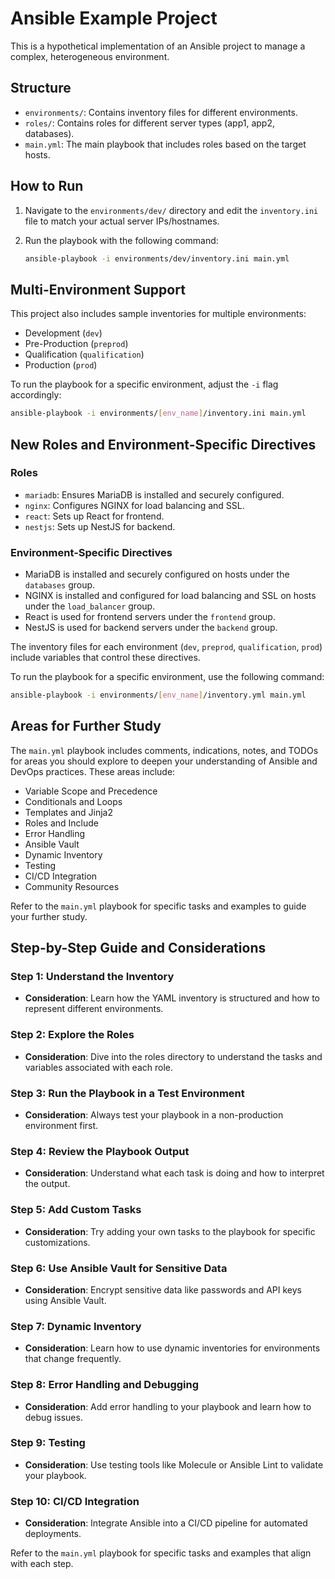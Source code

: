 
# Ansible Example Project

This is a hypothetical implementation of an Ansible project to manage a complex, heterogeneous environment.

## Structure

- `environments/`: Contains inventory files for different environments.
- `roles/`: Contains roles for different server types (app1, app2, databases).
- `main.yml`: The main playbook that includes roles based on the target hosts.

## How to Run

1. Navigate to the `environments/dev/` directory and edit the `inventory.ini` file to match your actual server IPs/hostnames.
2. Run the playbook with the following command:

    ```bash
    ansible-playbook -i environments/dev/inventory.ini main.yml
    ```
    

## Multi-Environment Support

This project also includes sample inventories for multiple environments:

- Development (`dev`)
- Pre-Production (`preprod`)
- Qualification (`qualification`)
- Production (`prod`)

To run the playbook for a specific environment, adjust the `-i` flag accordingly:

```bash
ansible-playbook -i environments/[env_name]/inventory.ini main.yml
```
    

## New Roles and Environment-Specific Directives

### Roles

- `mariadb`: Ensures MariaDB is installed and securely configured.
- `nginx`: Configures NGINX for load balancing and SSL.
- `react`: Sets up React for frontend.
- `nestjs`: Sets up NestJS for backend.

### Environment-Specific Directives

- MariaDB is installed and securely configured on hosts under the `databases` group.
- NGINX is installed and configured for load balancing and SSL on hosts under the `load_balancer` group.
- React is used for frontend servers under the `frontend` group.
- NestJS is used for backend servers under the `backend` group.

The inventory files for each environment (`dev`, `preprod`, `qualification`, `prod`) include variables that control these directives.

To run the playbook for a specific environment, use the following command:

```bash
ansible-playbook -i environments/[env_name]/inventory.yml main.yml
```
    

## Areas for Further Study

The `main.yml` playbook includes comments, indications, notes, and TODOs for areas you should explore to deepen your understanding of Ansible and DevOps practices. These areas include:

- Variable Scope and Precedence
- Conditionals and Loops
- Templates and Jinja2
- Roles and Include
- Error Handling
- Ansible Vault
- Dynamic Inventory
- Testing
- CI/CD Integration
- Community Resources

Refer to the `main.yml` playbook for specific tasks and examples to guide your further study.
    

## Step-by-Step Guide and Considerations

### Step 1: Understand the Inventory
- **Consideration**: Learn how the YAML inventory is structured and how to represent different environments.

### Step 2: Explore the Roles
- **Consideration**: Dive into the roles directory to understand the tasks and variables associated with each role.

### Step 3: Run the Playbook in a Test Environment
- **Consideration**: Always test your playbook in a non-production environment first.

### Step 4: Review the Playbook Output
- **Consideration**: Understand what each task is doing and how to interpret the output.

### Step 5: Add Custom Tasks
- **Consideration**: Try adding your own tasks to the playbook for specific customizations.

### Step 6: Use Ansible Vault for Sensitive Data
- **Consideration**: Encrypt sensitive data like passwords and API keys using Ansible Vault.

### Step 7: Dynamic Inventory
- **Consideration**: Learn how to use dynamic inventories for environments that change frequently.

### Step 8: Error Handling and Debugging
- **Consideration**: Add error handling to your playbook and learn how to debug issues.

### Step 9: Testing
- **Consideration**: Use testing tools like Molecule or Ansible Lint to validate your playbook.

### Step 10: CI/CD Integration
- **Consideration**: Integrate Ansible into a CI/CD pipeline for automated deployments.

Refer to the `main.yml` playbook for specific tasks and examples that align with each step.
    